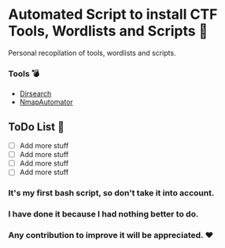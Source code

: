 # Automated Script to install CTF Tools, Wordlists and Scripts :wrench:

Personal recopilation of tools, wordlists and scripts.

### Tools :bomb:
* [Dirsearch](https://github.com/maurosoria/dirsearch)
* [NmapAutomator](https://github.com/21y4d/nmapAutomator)

## ToDo List :notebook:
- [ ] Add more stuff
- [ ] Add more stuff
- [ ] Add more stuff
- [ ] Add more stuff

### It's my first bash script, so don't take it into account.
### I have done it because I had nothing better to do.
### Any contribution to improve it will be appreciated. :heart:
